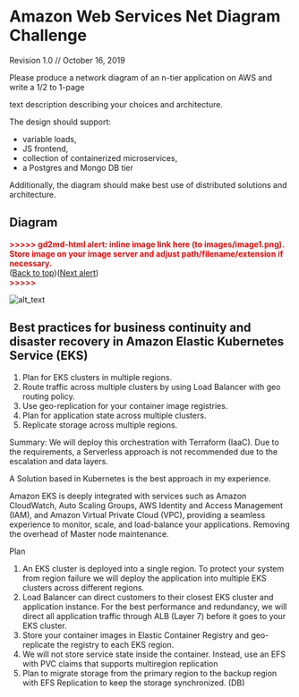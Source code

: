 

# Amazon Web Services Net Diagram Challenge

Revision 1.0 // October 16, 2019

Please produce a network diagram of an n-tier application on AWS and write a 1/2 to 1-page

text description describing your choices and architecture.

The design should support:



*   variable loads,
*   JS frontend,
*   collection of containerized microservices,
*   a Postgres and Mongo DB tier

Additionally, the diagram should make best use of distributed solutions and architecture.


## Diagram



<p id="gdcalert1" ><span style="color: red; font-weight: bold">>>>>>  gd2md-html alert: inline image link here (to images/image1.png). Store image on your image server and adjust path/filename/extension if necessary. </span><br>(<a href="#">Back to top</a>)(<a href="#gdcalert2">Next alert</a>)<br><span style="color: red; font-weight: bold">>>>>> </span></p>


![alt_text](images/image1.png "image_tooltip")



## 


## Best practices for business continuity and disaster recovery in Amazon  Elastic Kubernetes Service (EKS)



1. Plan for EKS clusters in multiple regions.
2. Route traffic across multiple clusters by using Load Balancer with geo routing policy.
3. Use geo-replication for your container image registries.
4. Plan for application state across multiple clusters.
5. Replicate storage across multiple regions.

Summary: We will deploy this orchestration with Terraform (IaaC). Due to the requirements, a Serverless approach is not recommended due to the escalation and data layers.

A Solution based in Kubernetes is the best approach in my experience. 

Amazon EKS is deeply integrated with services such as Amazon CloudWatch, Auto Scaling Groups, AWS Identity and Access Management (IAM), and Amazon Virtual Private Cloud (VPC), providing a seamless experience to monitor, scale, and load-balance your applications.  Removing the overhead of Master node maintenance.

Plan



1. An EKS cluster is deployed into a single region. To protect your system from region failure we will deploy the application into multiple EKS clusters across different regions. 
2. Load Balancer can direct customers to their closest EKS cluster and application instance. For the best performance and redundancy, we will direct all application traffic through ALB (Layer 7) before it goes to your EKS cluster.
3. Store your container images in Elastic Container Registry and geo-replicate the registry to each EKS region.
4. We will not store service state inside the container. Instead, use an EFS with PVC claims that supports multiregion replication
5. Plan to migrate storage from the primary region to the backup region with EFS Replication to keep the storage synchronized. (DB)
